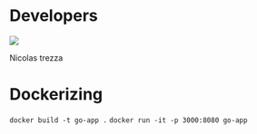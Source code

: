 

# Developers

<a href="https://github.com/NicoTrezza" target="_blank">
    <img src="https://avatars1.githubusercontent.com/u/31081508?s=460&v=4">
</a>

Nicolas trezza

# Dockerizing

`docker build -t go-app .`
`docker run -it -p 3000:8080 go-app`